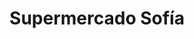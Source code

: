 ---
title: "Supermercado Sofía"
url: /ciudad-autonoma-de-buenos-aires/supermercado-sofia/
shop: Supermarkt
---
